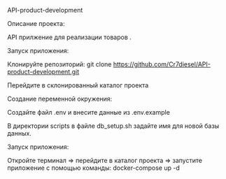 API-product-development

Описание проекта:

API прилжение для реализации товаров .

Запуск приложения:

Клонируйте репозиторий: git clone https://github.com/Cr7diesel/API-product-development.git

Перейдите в склонированный каталог проекта

Создание переменной окружения:

Создайте файл .env и внесите данные из .env.example

В директории scripts в файле db_setup.sh задайте имя для новой базы данных.

Запуск приложения:

Откройте терминал => перейдите в каталог проекта =>
запустите приложение с помощью команды: docker-compose up -d


